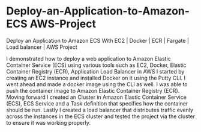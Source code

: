 # Deploy-an-Application-to-Amazon-ECS AWS-Project
Deploy an Application to Amazon ECS With EC2 | Docker | ECR | Fargate | Load balancer | AWS Project

I demonstrated how to deploy a web application to Amazon Elastic Container Service (ECS) using various tools such as EC2, Docker, Elastic Container Registry (ECR), Application Load Balancer in AWS
I started by creating an EC2 instance and installed Docker on it using the Putty CLI. I went ahead and made a docker image using the CLI as well. I was able to push the container image to Amazon Elastic Container Registry (ECR). Moving forward I created an Cluster in Amazon Elastic Container Service (ECS), ECS Service and a Task definition that specifies how the container should be run. 
Lastly I created a load balancer that distributes traffic evenly across the instances in the ECS cluster and tested the project via the cluster to ensure it was working properly.

